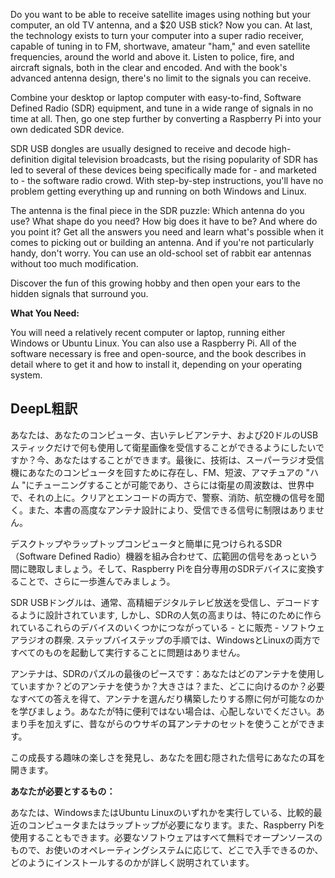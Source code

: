 Do you want to be able to receive satellite images using nothing but your computer, an old TV antenna, and a $20 USB stick? Now you can. At last, the technology exists to turn your computer into a super radio receiver, capable of tuning in to FM, shortwave, amateur "ham," and even satellite frequencies, around the world and above it. Listen to police, fire, and aircraft signals, both in the clear and encoded. And with the book's advanced antenna design, there's no limit to the signals you can receive.

Combine your desktop or laptop computer with easy-to-find, Software Defined Radio (SDR) equipment, and tune in a wide range of signals in no time at all. Then, go one step further by converting a Raspberry Pi into your own dedicated SDR device.

SDR USB dongles are usually designed to receive and decode high-definition digital television broadcasts, but the rising popularity of SDR has led to several of these devices being specifically made for - and marketed to - the software radio crowd. With step-by-step instructions, you'll have no problem getting everything up and running on both Windows and Linux.

The antenna is the final piece in the SDR puzzle: Which antenna do you use? What shape do you need? How big does it have to be? And where do you point it? Get all the answers you need and learn what's possible when it comes to picking out or building an antenna. And if you're not particularly handy, don't worry. You can use an old-school set of rabbit ear antennas without too much modification.

Discover the fun of this growing hobby and then open your ears to the hidden signals that surround you.

**What You Need:**

You will need a relatively recent computer or laptop, running either Windows or Ubuntu Linux. You can also use a Raspberry Pi. All of the software necessary is free and open-source, and the book describes in detail where to get it and how to install it, depending on your operating system.

## DeepL粗訳

あなたは、あなたのコンピュータ、古いテレビアンテナ、および20ドルのUSBスティックだけで何も使用して衛星画像を受信することができるようにしたいですか？今、あなたはすることができます。最後に、技術は、スーパーラジオ受信機にあなたのコンピュータを回すために存在し、FM、短波、アマチュアの "ハム "にチューニングすることが可能であり、さらには衛星の周波数は、世界中で、それの上に。クリアとエンコードの両方で、警察、消防、航空機の信号を聞く。また、本書の高度なアンテナ設計により、受信できる信号に制限はありません。

デスクトップやラップトップコンピュータと簡単に見つけられるSDR（Software Defined Radio）機器を組み合わせて、広範囲の信号をあっという間に聴取しましょう。そして、Raspberry Piを自分専用のSDRデバイスに変換することで、さらに一歩進んでみましょう。

SDR USBドングルは、通常、高精細デジタルテレビ放送を受信し、デコードするように設計されています, しかし、SDRの人気の高まりは、特にのために作られているこれらのデバイスのいくつかにつながっている - とに販売 - ソフトウェアラジオの群衆. ステップバイステップの手順では、WindowsとLinuxの両方ですべてのものを起動して実行することに問題はありません。

アンテナは、SDRのパズルの最後のピースです：あなたはどのアンテナを使用していますか？どのアンテナを使うか？大きさは？また、どこに向けるのか？必要なすべての答えを得て、アンテナを選んだり構築したりする際に何が可能なのかを学びましょう。あなたが特に便利ではない場合は、心配しないでください。あまり手を加えずに、昔ながらのウサギの耳アンテナのセットを使うことができます。

この成長する趣味の楽しさを発見し、あなたを囲む隠された信号にあなたの耳を開きます。

**あなたが必要とするもの：**

あなたは、WindowsまたはUbuntu Linuxのいずれかを実行している、比較的最近のコンピュータまたはラップトップが必要になります。また、Raspberry Piを使用することもできます。必要なソフトウェアはすべて無料でオープンソースのもので、お使いのオペレーティングシステムに応じて、どこで入手できるのか、どのようにインストールするのかが詳しく説明されています。
